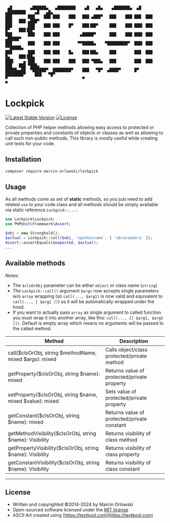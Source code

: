 ```ascii
 ▄█        ▄██████▄   ▄████████    ▄█   ▄█▄    ▄███████▄  ▄█   ▄████████    ▄█   ▄█▄
███       ███    ███ ███    ███   ███ ▄███▀   ███    ███ ███  ███    ███   ███ ▄███▀
███       ███    ███ ███    █▀    ███▐██▀     ███    ███ ███▌ ███    █▀    ███▐██▀  
███       ███    ███ ███         ▄█████▀      ███    ███ ███▌ ███         ▄█████▀  
███       ███    ███ ███        ▀▀█████▄    ▀█████████▀  ███▌ ███        ▀▀█████▄  
███       ███    ███ ███    █▄    ███▐██▄     ███        ███  ███    █▄    ███▐██▄  
███▌    ▄ ███    ███ ███    ███   ███ ▀███▄   ███        ███  ███    ███   ███ ▀███▄
█████▄▄██  ▀██████▀  ████████▀    ███   ▀█▀  ▄████▀      █▀   ████████▀    ███   ▀█▀
▀                                 ▀                                        ▀  
```

# Lockpick #

[![Latest Stable Version](https://poser.pugx.org/marcin-orlowski/lockpick/v/stable)](https://packagist.org/packages/marcin-orlowski/lockpick)
[![License](https://poser.pugx.org/marcin-orlowski/lockpick/license)](https://packagist.org/packages/marcin-orlowski/lockpick)

Collection of PHP helper methods allowing easy access to protected or private properties and
constants of objects or classes as well as allowing to call such non-public methods.
This library is mostly useful while creating unit tests for your code.

## Installation ##

```bash
composer require marcin-orlowski/lockpick
```

## Usage ##

As all methods come as set of **static** methods, so you just need to add related `use` to your
code class and all methods should be simply available via static reference `Lockpick::...`:

```php
use Lockpick\Lockpick;
use PHPUnit\Framework\Assert;

$obj = new Stronghold();
$actual = Lockpick::call($obj, 'openSessame', [ 'abracadabra' ]);
Assert::assertEquals($expected, $actual);
...
```

## Available methods ##

Notes:

* The `$clsOrObj` parameter can be either `object` or class name (`string`)
* The `Lockpick::call()` argument `$args` now accepts single parameters w/o `array` wrapping (so
  `call(..., $arg1)` is now valid and equivalent to `call(..., [ $arg1 ])`) as it will be
  automatically wrapped under the hood.
* If you want to actually pass `array` as single argument to called function you must wrap it
  into another array, like this: `call(..., [[ $arg1, $arg2 ]])`. Default is empty array which means
  no arguments will be passed to the called method.

| Method                                                     | Description                                 |
|------------------------------------------------------------|---------------------------------------------|
| call($clsOrObj, string $methodName, mixed $args): mixed    | Calls object/class protected/private method |
| getProperty($clsOrObj, string $name): mixed                | Returns value of protected/private property |
| setProperty($clsOrObj, string $name, mixed $value): mixed  | Sets value of protected/private property    |
| getConstant($clsOrObj, string $name): mixed                | Returns value of protected/private constant |
| getMethodVisibility($clsOrObj, string $name): Visibility   | Returns visibility of class method          |
| getPropertyVisibility($clsOrObj, string $name): Visibility | Returns visibility of class property        |
| getConstantVisibility($clsOrObj, string $name): Visibility | Returns visibility of class constant        |

----

## License ##

* Written and copyrighted &copy;2014-2024 by Marcin Orlowski
* Open-sourced software licensed under the [MIT license](http://opensource.org/licenses/MIT)
* ASCII Art created using [https://textkool.com](https://textkool.com)
